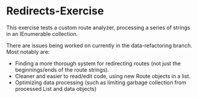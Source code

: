 # Redirects-Exercise

This exercise tests a custom route analyzer, processing a series of strings in an IEnumerable collection.

There are issues being worked on currently in the data-refactoring branch. Most notably are:
* Finding a more thorough system for redirecting routes (not just the beginnings/ends of the route strings).
* Cleaner and easier to read/edit code, using new Route objects in a list.
* Optimizing data processing (such as limiting garbage collection from processed List and data objects)
